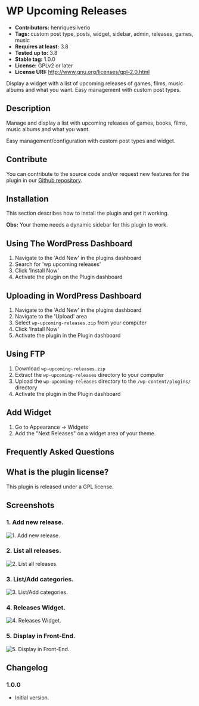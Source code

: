 # WP Upcoming Releases

* **Contributors:** henriquesilverio
* **Tags:** custom post type, posts, widget, sidebar, admin, releases, games, music
* **Requires at least:** 3.8
* **Tested up to:** 3.8
* **Stable tag:** 1.0.0
* **License:** GPLv2 or later
* **License URI:** http://www.gnu.org/licenses/gpl-2.0.html

Display a widget with a list of upcoming releases of games, films, music albums and what you want. Easy management with custom post types.

## Description

Manage and display a list with upcoming releases of games, books, films, music albums and what you want.

Easy management/configuration with custom post types and widget.

## Contribute

You can contribute to the source code and/or request new features for the plugin in our [Github repository](https://github.com/HenriqueSilverio/wp-upcoming-releases).

## Installation

This section describes how to install the plugin and get it working.

**Obs:** Your theme needs a dynamic sidebar for this plugin to work.

## Using The WordPress Dashboard

1. Navigate to the 'Add New' in the plugins dashboard
2. Search for 'wp upcoming releases'
3. Click 'Install Now'
4. Activate the plugin on the Plugin dashboard

## Uploading in WordPress Dashboard

1. Navigate to the 'Add New' in the plugins dashboard
2. Navigate to the 'Upload' area
3. Select `wp-upcoming-releases.zip` from your computer
4. Click 'Install Now'
5. Activate the plugin in the Plugin dashboard

## Using FTP

1. Download `wp-upcoming-releases.zip`
2. Extract the `wp-upcoming-releases` directory to your computer
3. Upload the `wp-upcoming-releases` directory to the `/wp-content/plugins/` directory
4. Activate the plugin in the Plugin dashboard

## Add Widget

1. Go to Appearance -> Widgets
2. Add the "Next Releases" on a widget area of your theme.

## Frequently Asked Questions

## What is the plugin license?

This plugin is released under a GPL license.

## Screenshots

### 1. Add new release.
![1. Add new release.](http://blog.henriquesilverio.com/wp-content/uploads/2014/01/screenshot-1.png)

### 2. List all releases.
![2. List all releases.](http://blog.henriquesilverio.com/wp-content/uploads/2014/01/screenshot-2.png)

### 3. List/Add categories.
![3. List/Add categories.](http://blog.henriquesilverio.com/wp-content/uploads/2014/01/screenshot-3.png)

### 4. Releases Widget.
![4. Releases Widget.](http://blog.henriquesilverio.com/wp-content/uploads/2014/01/screenshot-4.png)

### 5. Display in Front-End.
![5. Display in Front-End.](http://blog.henriquesilverio.com/wp-content/uploads/2014/01/screenshot-5.png)

## Changelog

### 1.0.0
* Initial version.